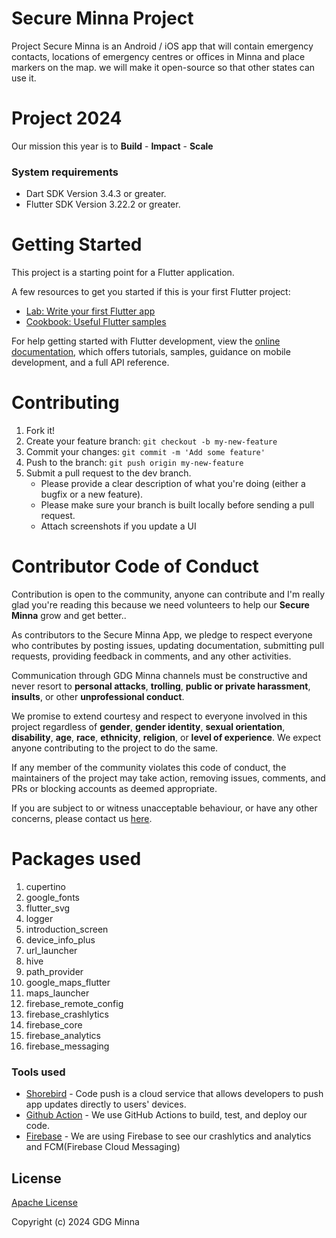 # Secure Minna Project

Project Secure Minna is an Android / iOS app that will contain emergency contacts, locations of emergency centres or offices in Minna and place markers on the map. we will make it open-source so that other states can use it.

# Project 2024
Our mission this year is to **Build** - **Impact** - **Scale** 

### System requirements

- Dart SDK Version 3.4.3 or greater.
- Flutter SDK Version 3.22.2 or greater.

# Getting Started

This project is a starting point for a Flutter application.

A few resources to get you started if this is your first Flutter project:

- [Lab: Write your first Flutter app](https://docs.flutter.dev/get-started/codelab)
- [Cookbook: Useful Flutter samples](https://docs.flutter.dev/cookbook)

For help getting started with Flutter development, view the
[online documentation](https://docs.flutter.dev/), which offers tutorials,
samples, guidance on mobile development, and a full API reference.

# Contributing
1. Fork it!
2. Create your feature branch: `git checkout -b my-new-feature`
3. Commit your changes: `git commit -m 'Add some feature'`
4. Push to the branch: `git push origin my-new-feature`
5. Submit a pull request to the dev branch.
   - Please provide a clear description of what you're doing (either a bugfix or a new feature).
   - Please make sure your branch is built locally before sending a pull request.
   - Attach screenshots if you update a UI

# Contributor Code of Conduct

Contribution is open to the community, anyone can contribute and I'm really glad you're reading this because we need volunteers to help our **Secure Minna** grow and get better..

As contributors to the Secure Minna App, we pledge to respect everyone who contributes by posting issues, updating documentation, submitting pull requests, providing feedback in comments, and any other activities.

Communication through GDG Minna channels must be constructive and never resort to **personal attacks**, **trolling**, **public or private harassment**, **insults**, or other **unprofessional conduct**.

We promise to extend courtesy and respect to everyone involved in this project regardless of **gender**, **gender identity**, **sexual orientation**, **disability**, **age**, **race**, **ethnicity**, **religion**, or **level of experience**. We expect anyone contributing to the project to do the same.

If any member of the community violates this code of conduct, the maintainers of the project may take action, removing issues, comments, and PRs or blocking accounts as deemed appropriate.

If you are subject to or witness unacceptable behaviour, or have any other concerns, please contact us [here](mailto:gdgminna@gmail.com).

# Packages used
1. cupertino
2. google_fonts
3. flutter_svg
4. logger
5. introduction_screen
6. device_info_plus
7. url_launcher
8. hive
9. path_provider
10. google_maps_flutter
11. maps_launcher
12. firebase_remote_config
13. firebase_crashlytics
14. firebase_core
15. firebase_analytics
16. firebase_messaging

### Tools used
- [Shorebird](https://shorebird.dev/) - Code push is a cloud service that allows developers to push app updates directly to users' devices.
- [Github Action](https://docs.github.com/en/actions) - We use GitHub Actions to build, test, and deploy our code.
- [Firebase](https://firebase.google.com/) - We are using Firebase to see our crashlytics and analytics and FCM(Firebase Cloud Messaging)

## License
 
[Apache License](LICENSE.md)


Copyright (c) 2024 GDG Minna
